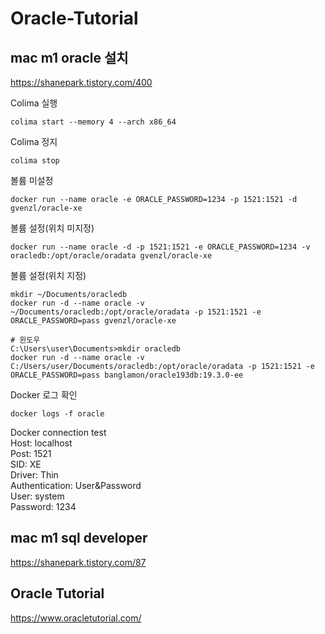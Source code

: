 # Oracle-Tutorial

## mac m1 oracle 설치
https://shanepark.tistory.com/400

Colima 실행
```
colima start --memory 4 --arch x86_64
```

Colima 정지
```
colima stop
```
볼륨 미설정
```
docker run --name oracle -e ORACLE_PASSWORD=1234 -p 1521:1521 -d gvenzl/oracle-xe
```
볼륨 설정(위치 미지정)
```
docker run --name oracle -d -p 1521:1521 -e ORACLE_PASSWORD=1234 -v oracledb:/opt/oracle/oradata gvenzl/oracle-xe
```
볼륨 설정(위치 지정)
```
mkdir ~/Documents/oracledb
docker run -d --name oracle -v ~/Documents/oracledb:/opt/oracle/oradata -p 1521:1521 -e ORACLE_PASSWORD=pass gvenzl/oracle-xe

# 윈도우
C:\Users\user\Documents>mkdir oracledb
docker run -d --name oracle -v C:/Users/user/Documents/oracledb:/opt/oracle/oradata -p 1521:1521 -e ORACLE_PASSWORD=pass banglamon/oracle193db:19.3.0-ee
```
Docker 로그 확인
```
docker logs -f oracle
```
Docker connection test<br>
Host: localhost<br>
Post: 1521<br>
SID: XE<br>
Driver: Thin<br>
Authentication: User&Password<br>
User: system<br>
Password: 1234<br>

## mac m1 sql developer
https://shanepark.tistory.com/87

## Oracle Tutorial
https://www.oracletutorial.com/